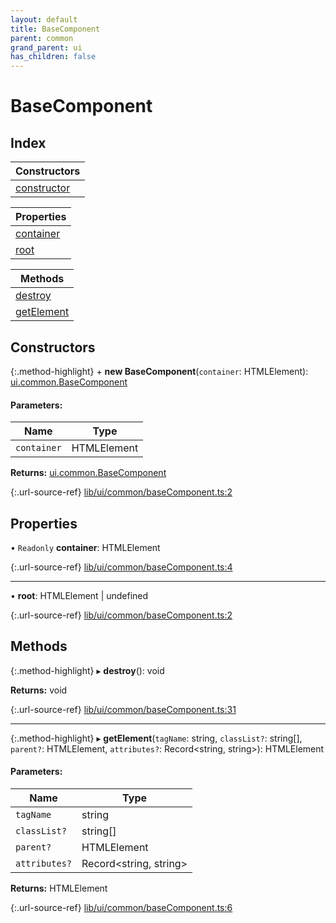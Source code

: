 ```yaml
---
layout: default
title: BaseComponent
parent: common
grand_parent: ui
has_children: false
---
```


# BaseComponent

## Index

| Constructors |
|-----------|
| [constructor](#constructor) |

| Properties |
|-----------|
| [container](#container) |
| [root](#root) |

| Methods |
|-----------|
| [destroy](#destroy) |
| [getElement](#getelement) |

## Constructors

{:.method-highlight}
\+ **new BaseComponent**(`container`: HTMLElement): [ui.common.BaseComponent](../ui_common_basecomponent)

#### Parameters:

Name | Type |
------ | ------ |
`container` | HTMLElement |

**Returns:** [ui.common.BaseComponent](../ui_common_basecomponent)

{:.url-source-ref}
[lib/ui/common/baseComponent.ts:2](https://github.com/ascentcore/dataspot/blob/91cc0ab/lib/ui/common/baseComponent.ts#L2)

## Properties

• `Readonly` **container**: HTMLElement

{:.url-source-ref}
[lib/ui/common/baseComponent.ts:4](https://github.com/ascentcore/dataspot/blob/91cc0ab/lib/ui/common/baseComponent.ts#L4)

___

•  **root**: HTMLElement \| undefined

{:.url-source-ref}
[lib/ui/common/baseComponent.ts:2](https://github.com/ascentcore/dataspot/blob/91cc0ab/lib/ui/common/baseComponent.ts#L2)

## Methods

{:.method-highlight}
▸ **destroy**(): void

**Returns:** void

{:.url-source-ref}
[lib/ui/common/baseComponent.ts:31](https://github.com/ascentcore/dataspot/blob/91cc0ab/lib/ui/common/baseComponent.ts#L31)

___

{:.method-highlight}
▸ **getElement**(`tagName`: string, `classList?`: string[], `parent?`: HTMLElement, `attributes?`: Record\<string, string>): HTMLElement

#### Parameters:

Name | Type |
------ | ------ |
`tagName` | string |
`classList?` | string[] |
`parent?` | HTMLElement |
`attributes?` | Record\<string, string> |

**Returns:** HTMLElement

{:.url-source-ref}
[lib/ui/common/baseComponent.ts:6](https://github.com/ascentcore/dataspot/blob/91cc0ab/lib/ui/common/baseComponent.ts#L6)

